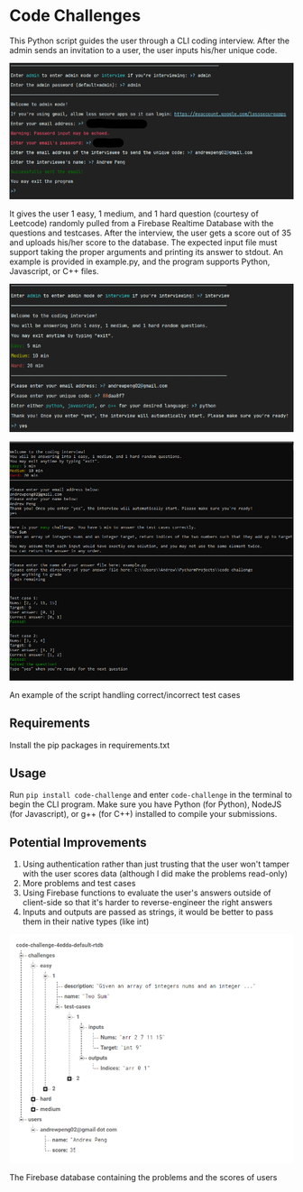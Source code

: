 # Code Challenges
This Python script guides the user through a CLI coding interview. After the admin sends an invitation to a user, the user inputs his/her unique code.

![](https://github.com/andrewpeng02/code-challenge/blob/main/README%20images/admin.png)

 It gives the user 1 easy, 1 medium, and 1 hard question (courtesy of Leetcode) randomly pulled from a Firebase Realtime Database with the questions and testcases. After the interview, the user gets a score out of 35 and uploads his/her score to the database. The expected input file must support taking the proper arguments and printing its answer to stdout. An example is provided in example.py, and the program supports Python, Javascript, or C++ files.

![](https://github.com/andrewpeng02/code-challenge/blob/main/README%20images/Screenshot2.png)

![](https://github.com/andrewpeng02/code-challenge/blob/main/README%20images/Screenshot.png)

An example of the script handling correct/incorrect test cases
## Requirements
Install the pip packages in requirements.txt

## Usage
Run ```pip install code-challenge``` and enter ```code-challenge``` in the terminal to begin the CLI program. Make sure you have Python (for Python), NodeJS (for Javascript), or g++ (for C++) installed to compile your submissions.

## Potential Improvements
1. Using authentication rather than just trusting that the user won't tamper with the user scores data (although I did make the problems read-only)
2. More problems and test cases
3. Using Firebase functions to evaluate the user's answers outside of client-side so that it's harder to reverse-engineer the right answers
4. Inputs and outputs are passed as strings, it would be better to pass them in their native types (like int)

![The Firebase database containing the problems and the scores of users](https://github.com/andrewpeng02/code-challenge/blob/main/README%20images/Firebase.png)

The Firebase database containing the problems and the scores of users
